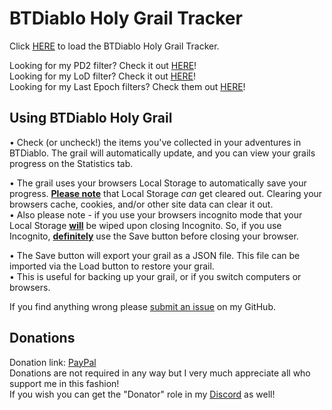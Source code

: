 # BTDiablo Holy Grail Tracker

Click [HERE](https://wolfieeiflow.github.io/btdholygrail/) to load the BTDiablo Holy Grail Tracker.

Looking for my PD2 filter? Check it out [HERE](https://github.com/WolfieeifloW/pd2filter)!  
Looking for my LoD filter? Check it out [HERE](https://github.com/WolfieeifloW/lodfilter)!  
Looking for my Last Epoch filters? Check them out [HERE](https://github.com/WolfieeifloW/lefilter)!

## Using BTDiablo Holy Grail
• Check (or uncheck!) the items you've collected in your adventures in BTDiablo. The grail will automatically update, and you can view your grails progress on the Statistics tab.

• The grail uses your browsers Local Storage to automatically save your progress. **<ins>Please note</ins>** that Local Storage *can* get cleared out. Clearing your browsers cache, cookies, and/or other site data can clear it out.  
• Also please note - if you use your browsers incognito mode that your Local Storage **<ins>will</ins>** be wiped upon closing Incognito. So, if you use Incognito, **<ins>definitely</ins>** use the Save button before closing your browser.

• The Save button will export your grail as a JSON file. This file can be imported via the Load button to restore your grail.  
• This is useful for backing up your grail, or if you switch computers or browsers.

If you find anything wrong please <a href="https://github.com/WolfieeifloW/btdholygrail/issues/new" target="_blank">submit an issue</a> on my GitHub.

## Donations
Donation link: [PayPal](https://paypal.me/wolfieeiflow?country.x=CA&locale.x=en_US)  
Donations are not required in any way but I very much appreciate all who support me in this fashion!  
If you wish you can get the "Donator" role in my [Discord](https://github.com/WolfieeifloW/pd2filter#discord) as well!
